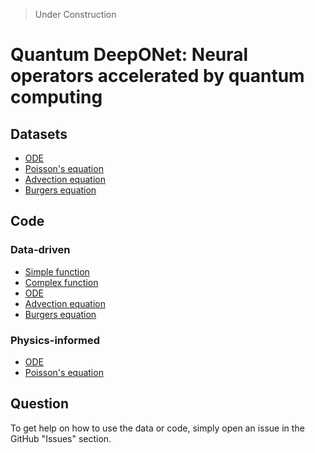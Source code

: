 > Under Construction

# Quantum DeepONet: Neural operators accelerated by quantum computing

## Datasets

- [ODE](data/ode_generation.py)
- [Poisson's equation](data/poisson_generation.py)
- [Advection equation](data/advection_generation.py)
- [Burgers equation](data/burgers_generation.py)

## Code

### Data-driven
- [Simple function](src/data_driven/simple_function)
- [Complex function](src/data_driven/complex_function)
- [ODE](src/data_driven/ode)
- [Advection equation](src/data_driven/advection)
- [Burgers equation](src/data_driven/burgers)

### Physics-informed
- [ODE](src/physics_informed/ode/)
- [Poisson's equation](src/physics_informed/poisson/)

## Question

To get help on how to use the data or code, simply open an issue in the GitHub "Issues" section.